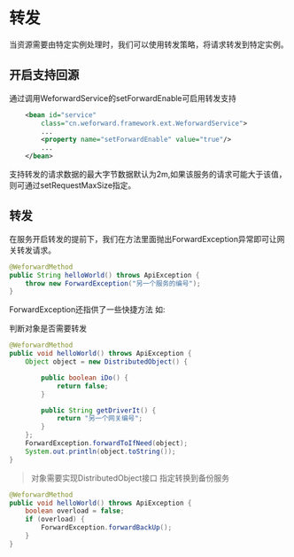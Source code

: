 # 转发

当资源需要由特定实例处理时，我们可以使用转发策略，将请求转发到特定实例。

## 开启支持回源

通过调用WeforwardService的setForwardEnable可启用转发支持

```xml
	<bean id="service"
		class="cn.weforward.framework.ext.WeforwardService">
		...
		<property name="setForwardEnable" value="true"/>
		...
	</bean>
```

支持转发的请求数据的最大字节数据默认为2m,如果该服务的请求可能大于该值，则可通过setRequestMaxSize指定。

## 转发

在服务开启转发的提前下，我们在方法里面抛出ForwardException异常即可让网关转发请求。
```java
@WeforwardMethod
public String helloWorld() throws ApiException {
	throw new ForwardException("另一个服务的编号");
}
```
ForwardException还指供了一些快捷方法 如:

判断对象是否需要转发
```java
@WeforwardMethod
public void helloWorld() throws ApiException {
	Object object = new DistributedObject() {

		public boolean iDo() {
			return false;
		}

		public String getDriverIt() {
			return "另一个网关编号";
		}
	};
	ForwardException.forwardToIfNeed(object);
	System.out.println(object.toString());
}
```

> 对象需要实现DistributedObject接口
指定转换到备份服务
```java
@WeforwardMethod
public void helloWorld() throws ApiException {
	boolean overload = false;
	if (overload) {
		ForwardException.forwardBackUp();
	}
}
```